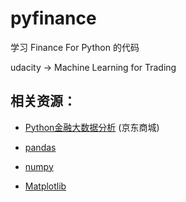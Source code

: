 # pyfinance

学习 Finance For Python 的代码

udacity -> Machine Learning for Trading

## 相关资源：

* [Python金融大数据分析](https://item.jd.com/11808235.html) (京东商城)

* [pandas](pandas.pydata.org)

* [numpy](www.numpy.org)

* [Matplotlib](www.matplotlib.org)